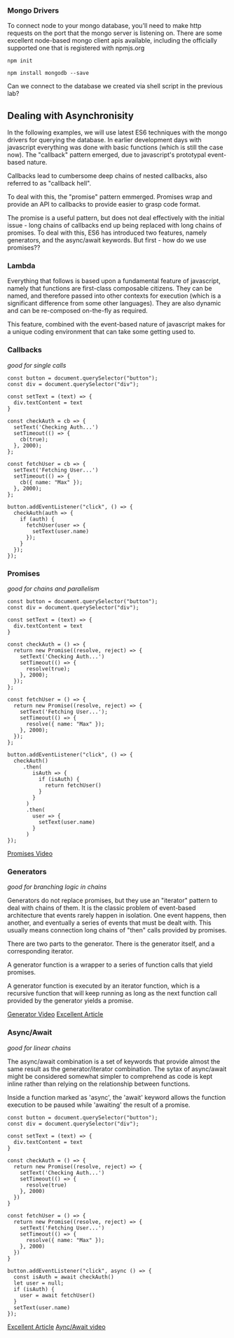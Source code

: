 ### Mongo Drivers

To connect node to your mongo database, you'll need to make http requests on the port that the mongo server is listening on. There are some excellent node-based mongo client apis available, including the officially supported one that is registered with npmjs.org

`npm init`

`npm install mongodb --save`

Can we connect to the database we created via shell script in the previous lab?

## Dealing with Asynchronisity

In the following examples, we will use latest ES6 techniques with the mongo drivers for querying the database. In earlier development days with javascript everything was done with basic functions (which is still the case now). The "callback" pattern emerged, due to javascript's prototypal event-based nature.

Callbacks lead to cumbersome deep chains of nested callbacks, also referred to as "callback hell".

To deal with this, the "promise" pattern emmerged. Promises wrap and provide an API to callbacks to provide easier to grasp code format.

The promise is a useful pattern, but does not deal effectively with the initial issue - long chains of callbacks end up being replaced with long chains of promises. To deal with this, ES6 has introduced two features, namely generators, and the async/await keywords. But first - how do we use promises??

### Lambda

Everything that follows is based upon a fundamental feature of javascript, namely that functions are first-class composable citizens. They can be named, and therefore passed into other contexts for execution (which is a significant difference from some other languages). They are also dynamic and can be re-composed on-the-fly as required.

This feature, combined with the event-based nature of javascript makes for a unique coding environment that can take some getting used to.

### Callbacks

*good for single calls*

```
const button = document.querySelector("button");
const div = document.querySelector("div");

const setText = (text) => {
  div.textContent = text
}

const checkAuth = cb => {
  setText('Checking Auth...')
  setTimeout(() => {
    cb(true);
  }, 2000);
};

const fetchUser = cb => {
  setText('Fetching User...')
  setTimeout(() => {
    cb({ name: "Max" });
  }, 2000);
};

button.addEventListener("click", () => {
  checkAuth(auth => {
    if (auth) {
      fetchUser(user => {
        setText(user.name)
      });
    }
  });
});
```

### Promises

*good for chains and parallelism*

```
const button = document.querySelector("button");
const div = document.querySelector("div");

const setText = (text) => {
  div.textContent = text
}

const checkAuth = () => {
  return new Promise((resolve, reject) => {
    setText('Checking Auth...')
    setTimeout(() => {
      resolve(true);
    }, 2000);
  });
};

const fetchUser = () => {
  return new Promise((resolve, reject) => {
    setText('Fetching User...');
    setTimeout(() => {
      resolve({ name: "Max" });
    }, 2000);
  });
};

button.addEventListener("click", () => {
  checkAuth()
     .then(
        isAuth => {
          if (isAuth) {
            return fetchUser()
          }
        }
      )
      .then(
        user => {
          setText(user.name)
        }
      )
});
```

[Promises Video](https://youtu.be/2d7s3spWAzo)

### Generators

*good for branching logic in chains*

Generators do not replace promises, but they use an "iterator" pattern to deal with chains of them. It is the classic problem of event-based architecture that events rarely happen in isolation. One event happens, then another, and eventually a series of events that must be dealt with. This usually means connection long chains of "then" calls provided by promises.

There are two parts to the generator. There is the generator itself, and a corresponding iterator.

A generator function is a wrapper to a series of function calls that yield promises.

A generator function is executed by an iterator function, which is a recursive function that will keep running as long as the next function call provided by the generator yields a promise.

[Generator Video](https://youtu.be/ategZqxHkz4)
[Excellent Article](https://eladnava.com/write-synchronous-node-js-code-with-es6-generators/)

### Async/Await

*good for linear chains*

The async/await combination is a set of keywords that provide almost the same result as the generator/iterator combination. The sytax of async/await might be considered somewhat simpler to comprehend as code is kept inline rather than relying on the relationship between functions.

Inside a function marked as 'async', the 'await' keyword allows the function execution to be paused while 'awaiting' the result of a promise.

```
const button = document.querySelector("button");
const div = document.querySelector("div");

const setText = (text) => {
  div.textContent = text
}

const checkAuth = () => {
  return new Promise((resolve, reject) => {
    setText('Checking Auth...')
    setTimeout(() => {
      resolve(true)
    }, 2000)
  })
}

const fetchUser = () => {
  return new Promise((resolve, reject) => {
    setText('Fetching User...')
    setTimeout(() => {
      resolve({ name: "Max" });
    }, 2000)
  })
}

button.addEventListener("click", async () => {
  const isAuth = await checkAuth()
  let user = null;
  if (isAuth) {
    user = await fetchUser()
  }
  setText(user.name)
});
```
[Excellent Article](https://zeit.co/blog/async-and-await)
[Aync/Await video](https://youtu.be/568g8hxJJp4)